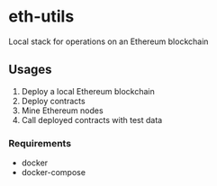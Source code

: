 # eth-utils
Local stack for operations on an Ethereum blockchain 

## Usages
1. Deploy a local Ethereum blockchain
2. Deploy contracts
3. Mine Ethereum nodes
4. Call deployed contracts with test data

### Requirements
* docker
* docker-compose
